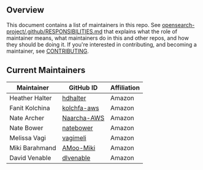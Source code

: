 ## Overview

This document contains a list of maintainers in this repo. See [opensearch-project/.github/RESPONSIBILITIES.md](https://github.com/opensearch-project/.github/blob/main/RESPONSIBILITIES.md#maintainer-responsibilities) that explains what the role of maintainer means, what maintainers do in this and other repos, and how they should be doing it. If you're interested in contributing, and becoming a maintainer, see [CONTRIBUTING](CONTRIBUTING.md).

## Current Maintainers

| Maintainer       | GitHub ID                                       | Affiliation |
| ---------------- | ----------------------------------------------- | ----------- |
| Heather Halter   | [hdhalter](https://github.com/hdhalter)         | Amazon      |
| Fanit Kolchina   | [kolchfa-aws](https://github.com/kolchfa-aws)   | Amazon      |
| Nate Archer      | [Naarcha-AWS](https://github.com/Naarcha-AWS)   | Amazon      |
| Nate Bower       | [natebower](https://github.com/natebower)       | Amazon      |
| Melissa Vagi     | [vagimeli](https://github.com/vagimeli)         | Amazon      |
| Miki Barahmand   | [AMoo-Miki](https://github.com/AMoo-Miki)       | Amazon      |
| David Venable    | [dlvenable](https://github.com/dlvenable)       | Amazon      | 

